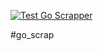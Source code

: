 [![Test Go Scrapper](https://github.com/snake0207/go_scrap/actions/workflows/test_scrap.yml/badge.svg)](https://github.com/snake0207/go_scrap/actions/workflows/test_scrap.yml)

#go_scrap

